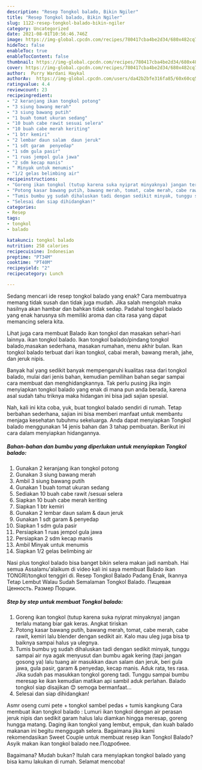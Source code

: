 ```yaml
---
description: "Resep Tongkol balado, Bikin Ngiler"
title: "Resep Tongkol balado, Bikin Ngiler"
slug: 1122-resep-tongkol-balado-bikin-ngiler
category: Uncategorized
date: 2021-08-01T10:56:46.746Z
image: https://img-global.cpcdn.com/recipes/780417cba4be2d34/680x482cq70/tongkol-balado-foto-resep-utama.jpg
hideToc: false
enableToc: true
enableTocContent: false
thumbnail: https://img-global.cpcdn.com/recipes/780417cba4be2d34/680x482cq70/tongkol-balado-foto-resep-utama.jpg
cover: https://img-global.cpcdn.com/recipes/780417cba4be2d34/680x482cq70/tongkol-balado-foto-resep-utama.jpg
author:  Purry Wardani Haykal
authorAv:  https://img-global.cpcdn.com/users/da42b2bfe316fa85/60x60cq50/avatar.jpg
ratingvalue: 4.4
reviewcount: 23
recipeingredient:
- "2 keranjang ikan tongkol potong"
- "3 siung bawang merah"
- "3 siung bawang putih"
- "1 buah tomat ukuran sedang"
- "10 buah cabe rawit sesuai selera"
- "10 buah cabe merah keriting"
- "1 btr kemiri"
- "2 lembar daun salam  daun jeruk"
- "1 sdt garam  penyedap"
- "1 sdm gula pasir"
- "1 ruas jempol gula jawa"
- "2 sdm kecap manis"
- " Minyak untuk menumis"
- "1/2 gelas belimbing air"
recipeinstructions:
- "Goreng ikan tongkol (tutup karena suka nyiprat minyaknya) jangan terlalu matang biar gak keras. Angkat tiriskan"
- "Potong kasar bawang putih, bawang merah, tomat, cabe merah, cabe rawit, kemiri lalu blender dengan sedikit air. Kalo mau uleg juga bisa tp baiknya sampai halus ya ulegnya."
- "Tumis bumbu yg sudah dihaluskan tadi dengan sedikit minyak, tunggu sampai air nya agak menyusut dan bumbu agak kering (tapi jangan gosong ya) lalu tuang air masukkan daun salam dan jeruk, beri gula jawa, gula pasir, garam &amp; penyedap, kecap manis. Aduk rata, tes rasa. Jika sudah pas masukkan tongkol goreng tadi. Tunggu sampai bumbu meresap ke ikan kemudian matikan api sambil aduk perlahan. Balado tongkol siap disajikan 😊 semoga bermanfaat..."
- "Selesai dan siap dihidangkan!"
categories:
- Resep
tags:
- tongkol
- balado

katakunci: tongkol balado 
nutrition: 258 calories
recipecuisine: Indonesian
preptime: "PT34M"
cooktime: "PT40M"
recipeyield: "2"
recipecategory: Lunch

---
```



Sedang mencari ide resep tongkol balado yang enak? Cara membuatnya memang tidak susah dan tidak juga mudah. Jika salah mengolah maka hasilnya akan hambar dan bahkan tidak sedap. Padahal tongkol balado yang enak harusnya sih memiliki aroma dan cita rasa yang dapat memancing selera kita.


Lihat juga cara membuat Balado ikan tongkol dan masakan sehari-hari lainnya. ikan tongkol balado. Ikan tongkol balado/pindang tongkol balado,masakan sederhana, masakan rumahan, menu akhir bulan. Ikan tongkol balado terbuat dari ikan tongkol, cabai merah, bawang merah, jahe, dan jeruk nipis.

Banyak hal yang sedikit banyak mempengaruhi kualitas rasa dari tongkol balado, mulai dari jenis bahan, kemudian pemilihan bahan segar sampai cara membuat dan menghidangkannya. Tak perlu pusing jika ingin menyiapkan tongkol balado yang enak di mana pun anda berada, karena asal sudah tahu triknya maka hidangan ini bisa jadi sajian spesial.


Nah, kali ini kita coba, yuk, buat tongkol balado sendiri di rumah. Tetap berbahan sederhana, sajian ini bisa memberi manfaat untuk membantu menjaga kesehatan tubuhmu sekeluarga. Anda dapat menyiapkan Tongkol balado menggunakan 14 jenis bahan dan 3 tahap pembuatan. Berikut ini cara dalam menyiapkan hidangannya.

<!--inarticleads1-->

##### Bahan-bahan dan bumbu yang diperlukan untuk menyiapkan Tongkol balado:

1. Gunakan 2 keranjang ikan tongkol potong
1. Gunakan 3 siung bawang merah
1. Ambil 3 siung bawang putih
1. Gunakan 1 buah tomat ukuran sedang
1. Sediakan 10 buah cabe rawit /sesuai selera
1. Siapkan 10 buah cabe merah keriting
1. Siapkan 1 btr kemiri
1. Gunakan 2 lembar daun salam &amp; daun jeruk
1. Gunakan 1 sdt garam &amp; penyedap
1. Siapkan 1 sdm gula pasir
1. Persiapkan 1 ruas jempol gula jawa
1. Persiapkan 2 sdm kecap manis
1. Ambil  Minyak untuk menumis
1. Siapkan 1/2 gelas belimbing air


Nasi plus tongkol balado bisa banget bikin selera makan jadi nambah. Hai semua Assalamu&#39;alaikum di video kali ini saya membuat Balado ikan TONGRI/tongkol tenggiri di. Resep Tongkol Balado Padang Enak, Ikannya Tetap Lembut Walau Sudah Semalaman Tongkol Balado. Пищевая Ценность. Размер Порции. 

<!--inarticleads2-->

##### Step by step untuk membuat Tongkol balado:

1. Goreng ikan tongkol (tutup karena suka nyiprat minyaknya) jangan terlalu matang biar gak keras. Angkat tiriskan
1. Potong kasar bawang putih, bawang merah, tomat, cabe merah, cabe rawit, kemiri lalu blender dengan sedikit air. Kalo mau uleg juga bisa tp baiknya sampai halus ya ulegnya.
1. Tumis bumbu yg sudah dihaluskan tadi dengan sedikit minyak, tunggu sampai air nya agak menyusut dan bumbu agak kering (tapi jangan gosong ya) lalu tuang air masukkan daun salam dan jeruk, beri gula jawa, gula pasir, garam &amp; penyedap, kecap manis. Aduk rata, tes rasa. Jika sudah pas masukkan tongkol goreng tadi. Tunggu sampai bumbu meresap ke ikan kemudian matikan api sambil aduk perlahan. Balado tongkol siap disajikan 😊 semoga bermanfaat...
1. Selesai dan siap dihidangkan!

Asmr oseng cumi pete + tongkol sambel pedas + tumis kangkung Cara membuat ikan tongkol balado : Lumuri ikan tongkol dengan air perasan jeruk nipis dan sedikit garam halus lalu diamkan hingga meresap, goreng hungga matang. Daging ikan tongkol yang lembut, empuk, dan kuah balado makanan ini begitu menggugah selera. Bagaimana jika kami rekomendasikan Sweet Couple untuk membuat resep ikan Tongkol Balado? Asyik makan ikan tongkol balado nee.Подробнее. 

Bagaimana? Mudah bukan? Itulah cara menyiapkan tongkol balado yang bisa kamu lakukan di rumah. Selamat mencoba!
